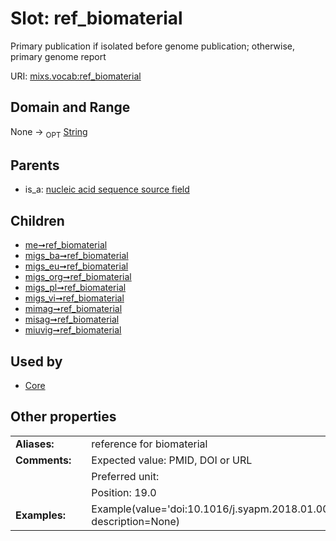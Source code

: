 
# Slot: ref_biomaterial


Primary publication if isolated before genome publication; otherwise, primary genome report

URI: [mixs.vocab:ref_biomaterial](https://w3id.org/mixs/vocab/ref_biomaterial)


## Domain and Range

None ->  <sub>OPT</sub> [String](types/String.md)

## Parents

 *  is_a: [nucleic acid sequence source field](nucleic_acid_sequence_source_field.md)

## Children

 *  [me➞ref_biomaterial](me_ref_biomaterial.md)
 *  [migs_ba➞ref_biomaterial](migs_ba_ref_biomaterial.md)
 *  [migs_eu➞ref_biomaterial](migs_eu_ref_biomaterial.md)
 *  [migs_org➞ref_biomaterial](migs_org_ref_biomaterial.md)
 *  [migs_pl➞ref_biomaterial](migs_pl_ref_biomaterial.md)
 *  [migs_vi➞ref_biomaterial](migs_vi_ref_biomaterial.md)
 *  [mimag➞ref_biomaterial](mimag_ref_biomaterial.md)
 *  [misag➞ref_biomaterial](misag_ref_biomaterial.md)
 *  [miuvig➞ref_biomaterial](miuvig_ref_biomaterial.md)

## Used by

 * [Core](Core.md)

## Other properties

|  |  |  |
| --- | --- | --- |
| **Aliases:** | | reference for biomaterial |
| **Comments:** | | Expected value: PMID, DOI or URL |
|  | | Preferred unit:  |
|  | | Position: 19.0 |
| **Examples:** | | Example(value='doi:10.1016/j.syapm.2018.01.009', description=None) |

